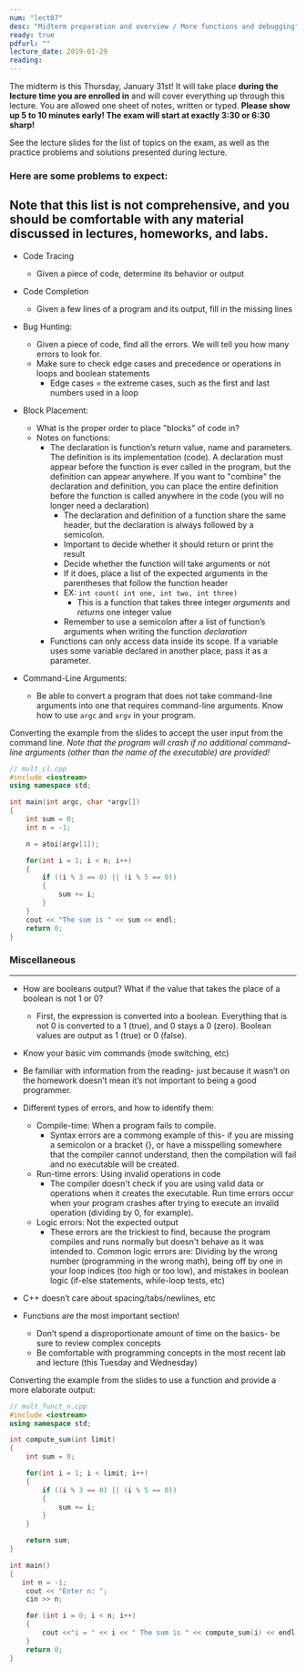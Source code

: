 ```yaml
---
num: "lect07"
desc: "Midterm preparation and overview / More functions and debugging"
ready: true
pdfurl: ""
lecture_date: 2019-01-29
reading: 
---
```

The midterm is this Thursday, January 31st! It will take place **during the lecture time you are enrolled in** and will cover everything up through this lecture. You are allowed one sheet of notes, written or typed. **Please show up 5 to 10 minutes early! The exam will start at exactly 3:30 or 6:30 sharp!**

See the lecture slides for the list of topics on the exam, as well as the practice problems and solutions presented during lecture.

### Here are some problems to expect:
**Note that this list is not comprehensive, and you should be comfortable with any material discussed in lectures, homeworks, and labs.**
---
* Code Tracing
	* Given a piece of code, determine its behavior or output

* Code Completion
	* Given a few lines of a program and its output, fill in the missing lines

* Bug Hunting:
	* Given a piece of code, find all the errors. We will tell you how many errors to look for.
	* Make sure to check edge cases and precedence or operations in loops and boolean statements
		* Edge cases = the extreme cases, such as the first and last numbers used in a loop

* Block Placement:
	* What is the proper order to place "blocks" of code in?
	* Notes on functions:
		* The declaration is function’s return value, name and parameters. The definition is its implementation (code). A declaration must appear before the function is ever called in the program, but the definition can appear anywhere. If you want to "combine" the declaration and definition, you can place the entire definition before the function is called anywhere in the code (you will no longer need a declaration)
			* The declaration and definition of a function share the same header, but the declaration is always followed by a semicolon.
    		* Important to decide whether it should return or print the result
    		* Decide whether the function will take arguments or not
			* If it does, place a list of the expected arguments in the parentheses that follow the function header
			* EX: `int count( int one, int two, int three)`
				* This is a function that takes three integer *arguments* and *returns* one integer value
    		* Remember to use a semicolon after a list of function’s arguments when writing the function *declaration*
   		* Functions can only access data inside its scope. If a variable uses some variable declared in another place, pass it as a parameter.

* Command-Line Arguments:
	* Be able to convert a program that does not take command-line arguments into one that requires command-line arguments. Know how to use `argc` and `argv` in your program.

Converting the example from the slides to accept the user input from the command line.
*Note that the program will crash if no additional command-line arguments (other than the name of the executable) are provided!*

```c++
// mult_cl.cpp
#include <iostream>
using namespace std;

int main(int argc, char *argv[])
{
    int sum = 0;
    int n = -1;

    n = atoi(argv[1]);

    for(int i = 1; i < n; i++)
    {
        if ((i % 3 == 0) || (i % 5 == 0))
        {
            sum += i;
        }
    }
    cout << "The sum is " << sum << endl;
    return 0;
}
```

### Miscellaneous
---
* How are booleans output? What if the value that takes the place of a boolean is not 1 or 0?
    * First, the expression is converted into a boolean. Everything that is not 0 is converted to a 1 (true), and 0 stays a 0 (zero). Boolean values are output as 1 (true) or 0 (false).

* Know your basic vim commands (mode switching, etc)

* Be familiar with information from the reading- just because it wasn’t on the homework doesn’t mean it’s not important to being a good programmer.

* Different types of errors, and how to identify them:
	* Compile-time: When a program fails to compile.
		* Syntax errors are a commong example of this- if you are missing a semicolon or a bracket {}, or have a misspelling somewhere that the compiler cannot understand, then the compilation will fail and no executable will be created.
	* Run-time errors: Using invalid operations in code
		* The compiler doesn't check if you are using valid data or operations when it creates the executable. Run time errors occur when your program crashes after trying to execute an invalid operation (dividing by 0, for example).
	* Logic errors: Not the expected output
		* These errors are the trickiest to find, because the program compiles and runs normally but doesn't behave as it was intended to. Common logic errors are: Dividing by the wrong number (programming in the wrong math), being off by one in your loop indices (too high or too low), and mistakes in boolean logic (if-else statements, while-loop tests, etc)

* C++ doesn’t care about spacing/tabs/newlines, etc

* Functions are the most important section!
    - Don’t spend a disproportionate amount of time on the basics- be sure to review complex concepts
    - Be comfortable with programming concepts in the most recent lab and lecture (this Tuesday and Wednesday)

Converting the example from the slides to use a function and provide a more elaborate output:

```c++
// mult_funct_n.cpp
#include <iostream>
using namespace std;

int compute_sum(int limit)
{
    int sum = 0;

	for(int i = 1; i < limit; i++)
	{
		if ((i % 3 == 0) || (i % 5 == 0))
		{
			sum += i;
		}
	}

    return sum;
}

int main()
{
   int n = -1;
	cout << "Enter n: ";
	cin >> n;

    for (int i = 0; i < n; i++)
    {
        cout <<"i = " << i << " The sum is " << compute_sum(i) << endl;
    }
	return 0;
}
```
